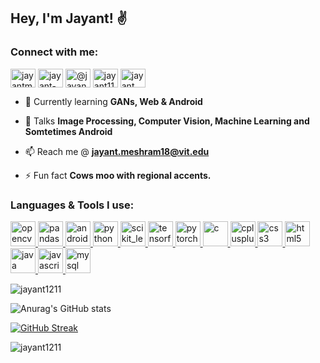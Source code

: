 <h2>Hey, I'm Jayant! ✌️ </h2>

<h3 align="left">Connect with me:</h3>
<p align="left">
<a href="https://twitter.com/jayantmeshram_" target="blank"><img align="center" src="https://cdn.jsdelivr.net/npm/simple-icons@v6/icons/twitter.svg" alt="jayantmeshram_" height="30" width="40" /></a>
<a href="https://linkedin.com/in/jayant-meshram-71aa161a6" target="blank"><img align="center" src="https://cdn.jsdelivr.net/npm/simple-icons@v6/icons/linkedin.svg" alt="jayant-meshram-71aa161a6" height="30" width="40" /></a>
<a href="https://medium.com/@jayantmeshram12" target="blank"><img align="center" src="https://cdn.jsdelivr.net/npm/simple-icons@v6/icons/medium.svg" alt="@jayantmeshram12" height="30" width="40" /></a>
<a href="https://www.codechef.com/users/jayant1112" target="blank"><img align="center" src="https://cdn.jsdelivr.net/npm/simple-icons@3.1.0/icons/codechef.svg" alt="jayant1112" height="30" width="40" /></a>
<a href="https://www.hackerrank.com/jayant_meshram18" target="blank"><img align="center" src="https://cdn.jsdelivr.net/npm/simple-icons@v6/icons/hackerrank.svg" alt="jayant_meshram18" height="30" width="40" /></a>
</p>


- 🌱 Currently learning **GANs, Web & Android**

- 💬 Talks **Image Processing, Computer Vision, Machine Learning and Somtetimes Android**

- 📫 Reach me @ **jayant.meshram18@vit.edu**

- ⚡ Fun fact **Cows moo with regional accents.**
<h3 align="left">Languages & Tools I use:</h3>
<p align="left"> <a href="https://opencv.org/" target="_blank" rel="noreferrer"> <img src="https://cdn.jsdelivr.net/npm/simple-icons@v6/icons/opencv.svg" alt="opencv" width="40" height="40"/> </a> <a href="https://pandas.pydata.org/" target="_blank" rel="noreferrer"> <img src="https://cdn.jsdelivr.net/npm/simple-icons@v6/icons/pandas.svg" alt="pandas" width="40" height="40"/> </a>  <a href="https://developer.android.com" target="_blank" rel="noreferrer"> <img src="https://cdn.jsdelivr.net/npm/simple-icons@v6/icons/android.svg" alt="android" width="40" height="40"/> </a> <a href="https://www.python.org" target="_blank" rel="noreferrer"> <img src="https://cdn.jsdelivr.net/npm/simple-icons@v6/icons/python.svg" alt="python" width="40" height="40"/> </a> <a href="https://scikit-learn.org/" target="_blank" rel="noreferrer">  <img src="https://cdn.jsdelivr.net/npm/simple-icons@v6/icons/scikitlearn.svg" alt="scikit_learn" width="40" height="40"/>  </a> <a href="https://www.tensorflow.org" target="_blank" rel="noreferrer"> <img src="https://cdn.jsdelivr.net/npm/simple-icons@v6/icons/tensorflow.svg" alt="tensorflow" width="40" height="40"/> </a> <a href="https://pytorch.org/" target="_blank" rel="noreferrer"> <img src="https://cdn.jsdelivr.net/npm/simple-icons@v6/icons/pytorch.svg" alt="pytorch" width="40" height="40"/> </a> <a href="https://reactjs.org/" target="_blank" rel="noreferrer"><a href="https://www.cprogramming.com/" target="_blank" rel="noreferrer"> <img src="https://cdn.jsdelivr.net/npm/simple-icons@v6/icons/c.svg" alt="c" width="40" height="40"/> </a> <a href="https://www.w3schools.com/cpp/" target="_blank" rel="noreferrer"> <img src="https://cdn.jsdelivr.net/npm/simple-icons@v6/icons/cplusplus.svg" alt="cplusplus" width="40" height="40"/> </a> <a href="https://www.w3schools.com/css/" target="_blank" rel="noreferrer"> <img src="https://cdn.jsdelivr.net/npm/simple-icons@v6/icons/css3.svg" alt="css3" width="40" height="40"/> </a> <a href="https://www.w3.org/html/" target="_blank" rel="noreferrer"> <img src="https://cdn.jsdelivr.net/npm/simple-icons@v6/icons/html5.svg" alt="html5" width="40" height="40"/> </a> <a href="https://www.java.com" target="_blank" rel="noreferrer"> <img src="https://cdn.jsdelivr.net/npm/simple-icons@v6/icons/java.svg" alt="java" width="40" height="40"/> </a> <a href="https://developer.mozilla.org/en-US/docs/Web/JavaScript" target="_blank" rel="noreferrer"> <img src="https://cdn.jsdelivr.net/npm/simple-icons@v6/icons/javascript.svg" alt="javascript" width="40" height="40"/> </a> <a href="https://www.mysql.com/" target="_blank" rel="noreferrer"> <img src="https://cdn.jsdelivr.net/npm/simple-icons@v6/icons/mysql.svg" alt="mysql" width="40" height="40"/> </a> </p>



<p align="left"> <img src="https://komarev.com/ghpvc/?username=jayant1211&label=Profile%20views&color=0e75b6&style=flat" alt="jayant1211" /></p>
  
![Anurag's GitHub stats](https://github-readme-stats.vercel.app/api?username=jayant1211&show_icons=true&theme=tokyonight)

[![GitHub Streak](https://github-readme-streak-stats.herokuapp.com/?user=jayant1211&theme=dark)](https://git.io/streak-stats)

<p><img align="left" src="https://github-readme-stats.vercel.app/api/top-langs?username=jayant1211&show_icons=true&locale=en&layout=compact&theme=dark" alt="jayant1211" /><br /></p>
